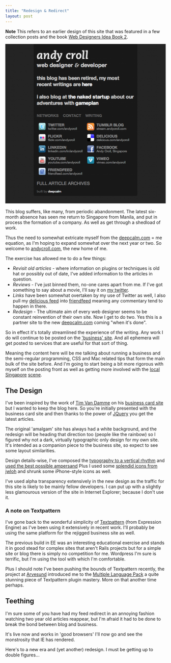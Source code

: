 ```yaml
---
title: "Redesign & Redirect"
layout: post
---
```


**Note** This refers to an earlier design of this site that was featured in a few collection posts and the book [Web Designers Idea Book 2](http://thewebdesignersideabook.com/books/volume-2/).

![2009-era andycroll.com](/images/2009/business-card-site.png)

This blog suffers, like many, from periodic abandonment. The latest six-month absence has seen me return to Singapore from Manila, and put in process the formation of a company. As well as get through a shedload of work.

Thus the need to somewhat extricate myself from the [deepcalm.com](http://deepcalm.com) = me equation, as I'm hoping to expand somewhat over the next year or two. So welcome to [andycroll.com](http://andycroll.com), the new home of me.

The exercise has allowed me to do a few things:

* *Revisit old articles* - where information on plugins or techniques is old hat or possibly out of date, I've added information to the articles in question.
* *Reviews* - I've just binned them, no-one cares apart from me. If I've got something to say about a movie, I'll say it on [my twitter](http://twitter.com/andycroll).
* *Links* have been somewhat overtaken by my use of Twitter as well, I also pull my [delicious feed](http://delicious.com/andycroll) into [friendfeed](http://friendfeed.com/andycroll) meaning any commentary tend to happen in there.
* *Redesign* - The ultimate aim of every web designer seems to be constant reinvention of their own site. Now I get to do two. Yes this is a partner site to the new [deepcalm.com](http://deepcalm.com) coming "when it's done".

So in effect it's totally streamlined the experience of the writing. Any work I do will continue to be posted on the ['business' site](http://deepcalm.com/). And all ephemera will get posted to services that are useful for that sort of thing.

Meaning the content here will be me talking about running a business and the semi-regular programming, CSS and Mac related tips that form the main bulk of the site before. And I'm going to start being a bit more rigorous with myself on the posting front as well as getting more involved with the [local](http://websg.org) [Singapore](http://groups.google.com/group/singapore-rb) [scene](http://e27.org).

## The Design

I've been inspired by the work of [Tim Van Damme](http://madebyelephant.com) on his [business card site](http://timvandamme.com) but I wanted to keep the blog here. So you're initially presented with the business card site and then thanks to the power of [JQuery](http://jquery.com) you get the latest articles.

The original 'amalgam' site has always had a white background, and the redesign will be heading that direction too (people like the rainbow) so I figured why not a dark, virtually typographic only design for my own site. It's intended as a companion piece to the business site, so expect to see some layout similarities.

Design details-wise, I've composed the [typography to a vertical rhythm](http://www.webtypography.net/Rhythm_and_Proportion/Vertical_Motion/2.2.2/) and [used the best possible ampersand](http://simplebits.com/notebook/2008/08/14/ampersands.html.) Plus I used some [splendid icons from jwloh](http://jwloh.deviantart.com/art/Aquaticus-Social-91014249) and shrunk some iPhone-style icons as well.

I've used alpha transparency extensively in the new design as the traffic for this site is likely to be mainly fellow developers. I can put up with a slightly less glamourous version of the site in Internet Explorer; because I don't use it.

### A note on Textpattern

I've gone back to the wonderful simplicity of [Textpattern](http://textpattern.com) (from Expression Engine) as I've been using it extensively in recent work. I'll probably be using the same platform for the rejigged business site as well.

The previous build in EE was an interesting educational exercise and stands it in good stead for complex sites that aren't Rails projects but for a simple site or blog there is simply no competition for me. Wordpress I'm sure is terrific, but I'm using the tool with which I'm comfortable.

Plus I should note I've been pushing the bounds of Textpattern recently, the project at [Arvesund](http://arvesund.com/) introduced me to the [Multiple Language Pack](http://txp-plugins.netcarving.com/plugins/mlp-pack,) a quite stunning piece of Textpattern plugin mastery. More on that another time perhaps.

## Teething

I'm sure some of you have had my feed redirect in an annoying fashion watching two year old articles reappear, but I'm afraid it had to be done to break the bond between blog and business.

It's live now and works in 'good browsers' I'll now go and see the monstrosity that IE has rendered.

Here's to a new era and (yet another) redesign. I must be getting up to double figures...

